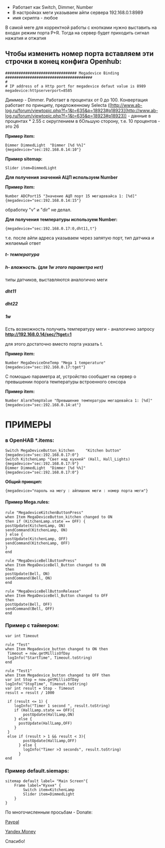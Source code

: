 - Работает как Switch, Dimmer, Number 
 - В настройках меги указываем айпи сервера 192.168.0.1:8989 
 - имя скрипта - любое

В самой меге для корректной работы с кнопками нужно выставить на входах режим порта P+R. Тогда на сервер будет приходить сигнал нажатия и отжатия

## Чтобы изменить номер порта вставляем эти строчки в конец конфига Openhub: ##

    ################################ Megadevice Binding #######################################
    #
    # IP address of a Http port for megadevice defaut value is 8989
    megadevice:httpserverport=8585

Диммер - Dimmer. 
Работает в процентах от 0 до 100. 
Конвертация работает по принципу, предложенному Selecta ([http://www.ab-log.ru/forum/viewtopic.php?f=1&t=635&p=18923#p18923](http://www.ab-log.ru/forum/viewtopic.php?f=1&t=635&p=18923#p18923)) - данные в процентах * 2.55 с округлением в бОльшую сторону, т.е. 10 процентов - это 26

**Пример item:**

    Dimmer DimmedLight	"Dimmer [%d %%]"	{megadevice="sec:192.168.0.14:10"}

**Пример sitemap:**

    Slider item=DimmedLight



**Для получения значений АЦП используем Number**

**Пример item:**

    Number ADCPort15 "Значение АЦП порт 15 мегадевайса 1: [%d]" {megadevice="sec:192.168.0.14:15"}

обработку "v" и "dir" не делал. 

**Для получения температуры используем Number:**

    {megadevice="sec:192.168.0.17:0,dht11,t"}

т.е. после айпи адреса указываем через запятую порт, тип датчика и желаемый ответ

##### t- температура
##### h- влажность. (для 1w этого параметра нет)
типы датчиков, выставляются аналогично меги
##### dht11
##### dht22
##### 1w

Есть возможность получить температуру меги - аналогично запросу **http://192.168.0.14/sec/?tget=1**

для этого достаточно вместо порта указать t. 

**Пример item:**

    Number MegaDeviceOneTemp "Mega 1 temperature" {megadevice="sec:192.168.0.17:tget"}

С помощью параметра at, устройство сообщает на сервер о превышении порога температуры встроенного сенсора

**Пример item:**

    Number AlarmTempValue "Превышение температуры мегадевайса 1: [%d]" {megadevice="sec:192.168.0.14:at"}

# ПРИМЕРЫ #

### в OpenHAB *.items:

    Switch MegaDeviceButton_kitchen 	"Kitchen button" {megadevice="sec:192.168.0.17:0"}
    Switch KitchenLamp "Свет над кухней" (Hall, Hall_Lights) {megadevice="sec:192.168.0.17:9"}
    Dimmer DimmedLight	"Dimmer [%d %%]"	{megadevice="sec:192.168.0.17:0"}

**Общий принцип:**

    {megadevice="пароль на мегу : айпишник меги : номер порта меги"}


#### Пример Mega.rules:

    rule "MegadeviceKitchenButtonPress"
    when Item MegaDeviceButton_kitchen changed to ON
    then if (KitchenLamp.state == OFF) {
	postUpdate(KitchenLamp, ON)
	sendCommand(KitchenLamp, ON)
    } else {
	postUpdate(KitchenLamp, OFF)
	sendCommand(KitchenLamp, OFF)
    }
    end

    rule "MegaDeviceBellButtonPress"
    when Item MegaDeviceBell_Button changed to ON
    then
	postUpdate(Bell, ON)
	sendCommand(Bell, ON)
    end

    rule "MegaDeviceBellButtonRelease"
    when Item MegaDeviceBell_Button changed to OFF
    then
	postUpdate(Bell, OFF)
	sendCommand(Bell, OFF)
    end


### Пример с таймером:

    var int Timeout

    rule "Test"
    when Item Megadevice_button changed to ON then
     Timeout = now.getMillisOfDay
     logInfo("StartTime", Timeout.toString)
    end

    rule "Test1"
    when Item Megadevice_button changed to OFF then
    var int Stop = now.getMillisOfDay
    logInfo("StopTime", Timeout.toString)
    var int result = Stop - Timeout
    result = result / 1000
 
     if (result <= 1) {
     	logInfo("Timer 1 second ", result.toString)
     	if (HallLamp.state == OFF){
            postUpdate(HallLamp,ON) 
        } else {
          postUpdate(HallLamp,OFF)
        }
     }
     else if (result > 1 && result < 3){
     		postUpdate(HallLamp,OFF)
     	  } else {
     		logInfo("Timer >3 seconds", result.toString)
     	  }
    end

### Пример default.siemaps:


    sitemap default label= "Main Screen"{
		Frame label="Кухня" {
			Switch item=KitchenLamp
			Slider item=DimmedLight
		}
    }

По многочисленным просьбам - Donate:

[Paypal](https://www.paypal.com/cgi-bin/webscr?cmd=_s-xclick&hosted_button_id=P38VCVDQMSMYQ) 

[Yandex.Money](https://money.yandex.ru/to/410011024847033)

Спасибо!
